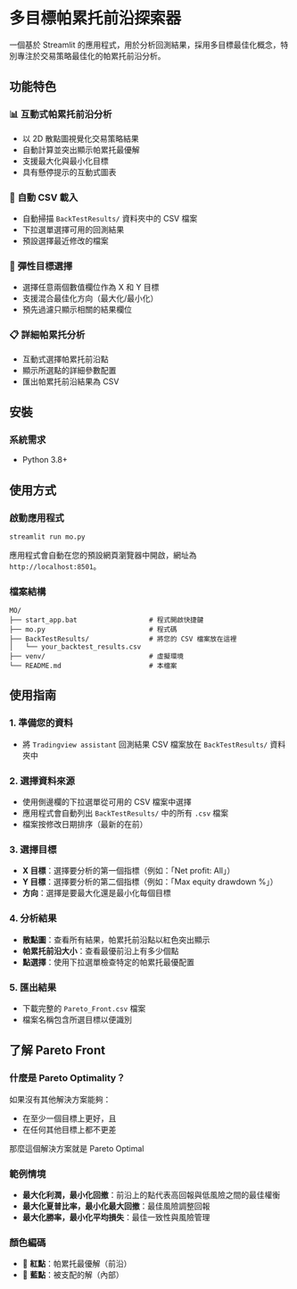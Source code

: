 # 多目標帕累托前沿探索器

一個基於 Streamlit 的應用程式，用於分析回測結果，採用多目標最佳化概念，特別專注於交易策略最佳化的帕累托前沿分析。

## 功能特色

### 📊 **互動式帕累托前沿分析**
- 以 2D 散點圖視覺化交易策略結果
- 自動計算並突出顯示帕累托最優解
- 支援最大化與最小化目標
- 具有懸停提示的互動式圖表

### 📁 **自動 CSV 載入**
- 自動掃描 `BackTestResults/` 資料夾中的 CSV 檔案
- 下拉選單選擇可用的回測結果
- 預設選擇最近修改的檔案

### 🎯 **彈性目標選擇**
- 選擇任意兩個數值欄位作為 X 和 Y 目標
- 支援混合最佳化方向（最大化/最小化）
- 預先過濾只顯示相關的結果欄位

### 📋 **詳細帕累托分析**
- 互動式選擇帕累托前沿點
- 顯示所選點的詳細參數配置
- 匯出帕累托前沿結果為 CSV

## 安裝

### 系統需求
- Python 3.8+

## 使用方式

### 啟動應用程式
```bash
streamlit run mo.py
```

應用程式會自動在您的預設網頁瀏覽器中開啟，網址為 `http://localhost:8501`。

### 檔案結構
```
MO/
├── start_app.bat                  # 程式開啟快捷鍵
├── mo.py                          # 程式碼
├── BackTestResults/               # 將您的 CSV 檔案放在這裡
│   └── your_backtest_results.csv
├── venv/                          # 虛擬環境
└── README.md                      # 本檔案
```

## 使用指南

### 1. **準備您的資料**
- 將 `Tradingview assistant` 回測結果 CSV 檔案放在 `BackTestResults/` 資料夾中

### 2. **選擇資料來源**
- 使用側邊欄的下拉選單從可用的 CSV 檔案中選擇
- 應用程式會自動列出 `BackTestResults/` 中的所有 `.csv` 檔案
- 檔案按修改日期排序（最新的在前）

### 3. **選擇目標**
- **X 目標**：選擇要分析的第一個指標（例如：「Net profit: All」）
- **Y 目標**：選擇要分析的第二個指標（例如：「Max equity drawdown %」）
- **方向**：選擇是要最大化還是最小化每個目標

### 4. **分析結果**
- **散點圖**：查看所有結果，帕累托前沿點以紅色突出顯示
- **帕累托前沿大小**：查看最優前沿上有多少個點
- **點選擇**：使用下拉選單檢查特定的帕累托最優配置

### 5. **匯出結果**
- 下載完整的 `Pareto_Front.csv` 檔案
- 檔案名稱包含所選目標以便識別

## 了解 Pareto Front

### 什麼是 Pareto Optimality？
如果沒有其他解決方案能夠：
- 在至少一個目標上更好，且
- 在任何其他目標上都不更差

那麼這個解決方案就是 Pareto Optimal

### 範例情境
- **最大化利潤，最小化回撤**：前沿上的點代表高回報與低風險之間的最佳權衡
- **最大化夏普比率，最小化最大回撤**：最佳風險調整回報
- **最大化勝率，最小化平均損失**：最佳一致性與風險管理

### 顏色編碼
- 🔴 **紅點**：帕累托最優解（前沿）
- 🔵 **藍點**：被支配的解（內部）
